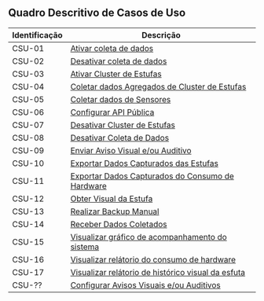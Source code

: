## Quadro Descritivo de Casos de Uso

|Identificação |Descrição |
|---	|---	|
|CSU-01| [Ativar coleta de dados](https://github.com/avandrevitor/hidroino/blob/master/project/artifacts/csu-01.md)|
|CSU-02| [Desativar coleta de dados](https://github.com/avandrevitor/hidroino/blob/master/project/artifacts/csu-02.md)|
|CSU-03| [Ativar Cluster de Estufas](https://github.com/avandrevitor/hidroino/blob/master/project/artifacts/csu-03.md)|
|CSU-04| [Coletar dados Agregados de Cluster de Estufas](https://github.com/avandrevitor/hidroino/blob/master/project/artifacts/csu-04.md)|
|CSU-05| [Coletar dados de Sensores](https://github.com/avandrevitor/hidroino/blob/master/project/artifacts/csu-05.md)|
|CSU-06| [Configurar API Pública](https://github.com/avandrevitor/hidroino/blob/master/project/artifacts/csu-06.md)|
|CSU-07| [Desativar Cluster de Estufas](https://github.com/avandrevitor/hidroino/blob/master/project/artifacts/csu-07.md)|
|CSU-08| [Desativar Coleta de Dados](https://github.com/avandrevitor/hidroino/blob/master/project/artifacts/csu-08.md)|
|CSU-09| [Enviar Aviso Visual e/ou Auditivo](https://github.com/avandrevitor/hidroino/blob/master/project/artifacts/csu-09.md)|
|CSU-10| [Exportar Dados Capturados das Estufas](https://github.com/avandrevitor/hidroino/blob/master/project/artifacts/csu-10.md)|
|CSU-11| [Exportar Dados Capturados do Consumo de Hardware](https://github.com/avandrevitor/hidroino/blob/master/project/artifacts/csu-11.md)|
|CSU-12| [Obter Visual da Estufa](https://github.com/avandrevitor/hidroino/blob/master/project/artifacts/csu-12.md)|
|CSU-13| [Realizar Backup Manual](https://github.com/avandrevitor/hidroino/blob/master/project/artifacts/csu-13.md)|
|CSU-14| [Receber Dados Coletados](https://github.com/avandrevitor/hidroino/blob/master/project/artifacts/csu-14.md)|
|CSU-15| [Visualizar gráfico de acompanhamento do sistema](https://github.com/avandrevitor/hidroino/blob/master/project/artifacts/csu-15.md)|
|CSU-16| [Visualizar relátorio do consumo de hardware](https://github.com/avandrevitor/hidroino/blob/master/project/artifacts/csu-16.md)|
|CSU-17| [Visualizar relátorio de histórico visual da esfuta](https://github.com/avandrevitor/hidroino/blob/master/project/artifacts/csu-17.md)|
|CSU-??| [Configurar Avisos Visuais e/ou Auditivos]()
